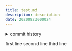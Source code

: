 ```yaml
---
title: test.md
description: description
date: 20200823000024
---
```

<!-- history area start -->
<details><summary>commit history</summary><div><ol>
<li>2020/08/23 00:00:24 4cedbb2</li>
<li>2020/08/22 23:58:55 14170c3</li>
<li>2020/08/22 14:13:57 cf65255</li>
<li>2020/08/16 21:57:08 7340969</li>
</ol></div></details>
<!-- history area end -->
<!-- START doctoc -->
<!-- END doctoc -->


first line
second line
third line
